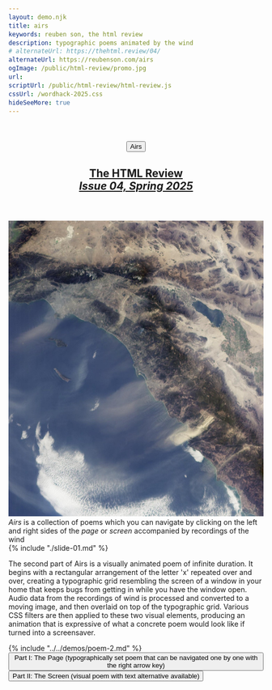 ```yaml
---
layout: demo.njk
title: airs
keywords: reuben son, the html review
description: typographic poems animated by the wind
# alternateUrl: https://thehtml.review/04/
alternateUrl: https://reubenson.com/airs
ogImage: /public/html-review/promo.jpg
url: 
scriptUrl: /public/html-review/html-review.js
cssUrl: /wordhack-2025.css
hideSeeMore: true
---
```

<header class="poems-header" role="banner">
  <h1><button class="nav-home" aria-label="Return to home">Airs</button></h1>
  <h2>
    <a href="https://thehtml.review/04/" target="_blank">The HTML Review<br/><em>Issue 04, Spring 2025</em></a>
  </h2>
</header>

<div class="poems-introduction" role="complementary">
  <img src="/public/html-review/santa-ana-winds.jpg" alt="photo of the Santa Ana winds" />
  <div class="poems-introduction-text">
    <em>Airs</em> is a collection of poems
    <span>which you can navigate by clicking on the left and right sides of the <em>page</em> or <em>screen</em></span>
    <span>accompanied by recordings of the wind</span>
  </div>
</div>

<div id="poems-container" role="main">
  <!-- <div class="blur-container"> -->
    <div id="part-1" class="poem-container" role="region" aria-label="part 1">
      {% include "./slide-01.md" %}
    </div>
    <div id="part-2" class="poem-container" role="region" aria-label="part 2">
      <div class="visually-hidden" role="note">
        <p>The second part of Airs is a visually animated poem of infinite duration. It begins with a rectangular arrangement of the letter 'x' repeated over and over, creating a typographic grid resembling the screen of a window in your home that keeps bugs from getting in while you have the window open. Audio data from the recordings of wind is processed and converted to a moving image, and then overlaid on top of the typographic grid. Various CSS filters are then applied to these two visual elements, producing an animation that is expressive of what a concrete poem would look like if turned into a screensaver.</p>
      </div>
    {% include "../../demos/poem-2.md" %}
    </div>
  <!-- </div> -->
</div>

<nav role="navigation" aria-label="Poem sections">
  <button class="nav-part-1 start" data-part="part-1" aria-controls="part-1">
    <span>Part I:</span> The Page
    <span class="visually-hidden">(typographically set poem that can be navigated one by one with the right arrow key)</span>
  </button>
  <button class="nav-part-2 start" data-part="part-2" aria-controls="part-2">
    <span>Part II:</span> The Screen
    <span class="visually-hidden">(visual poem with text alternative available)</span>
  </button>
</nav>

<svg xmlns:xlink="http://www.w3.org/1999/xlink">
  <defs>
    <filter id="wind-filter-sm">
      <feImage xlink:href="/public/html-review/santa-ana-winds.jpg" 
        result="slide-0" 
        height="500px"
        width="500px"
        >
      </feImage>
      <feDisplacementMap in2="slide-0" in="SourceGraphic" scale="12" xChannelSelector="G" yChannelSelector="R"></feDisplacementMap>
    </filter>
    <filter id="wind-filter-lg">
      <feImage xlink:href="/public/html-review/santa-ana-winds.jpg" 
        result="slide-0" 
        height="1000px"
        width="1000px"
        >
      </feImage>
      <feDisplacementMap in2="slide-0" in="SourceGraphic" scale="25" xChannelSelector="G" yChannelSelector="R"></feDisplacementMap>
    </filter>
  </defs>
</svg>
